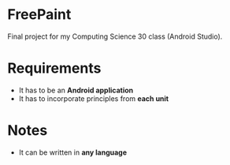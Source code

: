 # FreePaint
Final project for my Computing Science 30 class (Android Studio).

# Requirements
- It has to be an **Android application**
- It has to incorporate principles from **each unit**

# Notes
- It can be written in **any language**
